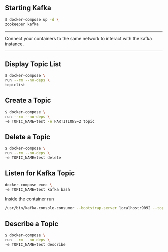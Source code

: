 ## Starting Kafka

```bash
$ docker-compose up -d \
zookeeper kafka
```

***
Connect your containers to the same network to interact with the kafka instance.
***

## Display Topic List

```bash
$ docker-compose \
run --rm --no-deps \
topiclist
```

## Create a Topic

```bash
$ docker-compose \
run --rm --no-deps \
-e TOPIC_NAME=test -e PARTITIONS=2 topic
```

## Delete a Topic

```bash
$ docker-compose \
run --rm --no-deps \
-e TOPIC_NAME=test delete
```

## Listen for Kafka Topic

```bash
docker-compose exec \
-e TOPIC_NAME=test kafka bash
```

Inside the container run

```bash
/usr/bin/kafka-console-consumer --bootstrap-server localhost:9092 --topic ${TOPIC_NAME}
```

## Describe a Topic

```bash
$ docker-compose \
run --rm --no-deps \
-e TOPIC_NAME=test describe
```